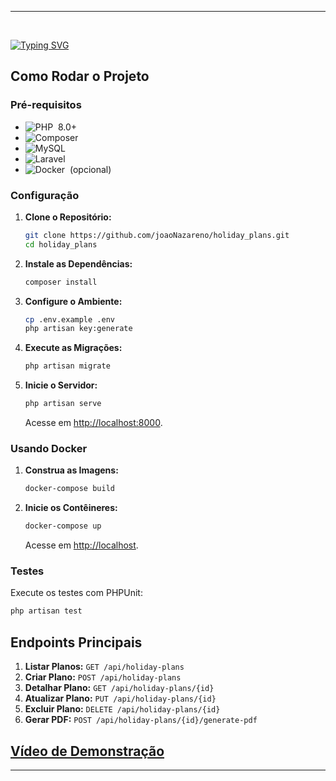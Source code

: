 

---


<br>

[![Typing SVG](https://readme-typing-svg.herokuapp.com/?color=DC143C&size=35&center=true&vCenter=true&width=1000&lines=HOLIDAY+PLAN+API;Gerencie+Facilmente+Seus+Planos+De+Férias!+:%29)](https://git.io/typing-svg)

## Como Rodar o Projeto

### Pré-requisitos

- ![PHP](https://img.shields.io/badge/-PHP-0D1117?style=for-the-badge&logo=php&labelColor=0D1117)&nbsp; 8.0+
- ![Composer](https://img.shields.io/badge/-Composer-0D1117?style=for-the-badge&logo=composer&labelColor=0D1117)&nbsp;
- ![MySQL](https://img.shields.io/badge/-MySQL-0D1117?style=for-the-badge&logo=mysql&labelColor=0D1117)&nbsp;
- ![Laravel](https://img.shields.io/badge/-Laravel-0D1117?style=for-the-badge&logo=laravel&labelColor=0D1117)&nbsp;
- ![Docker](https://img.shields.io/badge/-Docker-0D1117?style=for-the-badge&logo=docker&labelColor=0D1117)&nbsp; (opcional)

### Configuração

1. **Clone o Repositório:**
   ```bash
   git clone https://github.com/joaoNazareno/holiday_plans.git
   cd holiday_plans
   ```

2. **Instale as Dependências:**
   ```bash
   composer install
   ```

3. **Configure o Ambiente:**
   ```bash
   cp .env.example .env
   php artisan key:generate
   ```

4. **Execute as Migrações:**
   ```bash
   php artisan migrate
   ```

5. **Inicie o Servidor:**
   ```bash
   php artisan serve
   ```
   Acesse em [http://localhost:8000](http://localhost:8000).

### Usando Docker

1. **Construa as Imagens:**
   ```bash
   docker-compose build
   ```

2. **Inicie os Contêineres:**
   ```bash
   docker-compose up
   ```
   Acesse em [http://localhost](http://localhost).

### Testes

Execute os testes com PHPUnit:

```bash
php artisan test
```

## Endpoints Principais

1. **Listar Planos:** `GET /api/holiday-plans`
2. **Criar Plano:** `POST /api/holiday-plans`
3. **Detalhar Plano:** `GET /api/holiday-plans/{id}`
4. **Atualizar Plano:** `PUT /api/holiday-plans/{id}`
5. **Excluir Plano:** `DELETE /api/holiday-plans/{id}`
6. **Gerar PDF:** `POST /api/holiday-plans/{id}/generate-pdf`

## [Vídeo de Demonstração](https://drive.google.com/file/d/1bhUWxr3wFQDbS-Nama3Vtsd_TgSA0sVa/view?usp=sharing)

--- 
